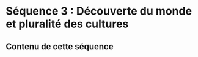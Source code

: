# Séquence 3 : Découverte du monde et pluralité des cultures

## Contenu de cette séquence

<script>subPages()</script>